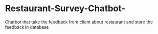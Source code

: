 # Restaurant-Survey-Chatbot-
Chatbot that take the feedback from client about restaurant and store the feedback in database 
